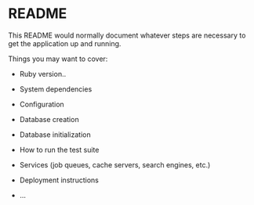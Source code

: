 # README

This README would normally document whatever steps are necessary to get the
application up and running.

Things you may want to cover:

* Ruby version..

* System dependencies

* Configuration

* Database creation

* Database initialization

* How to run the test suite

* Services (job queues, cache servers, search engines, etc.)

* Deployment instructions

* ...
